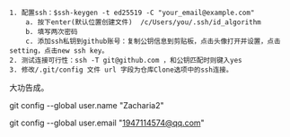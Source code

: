 

	1. 配置ssh：$ssh-keygen -t ed25519 -C "your_email@example.com" 
		a. 按下enter(默认位置创建文件)  /c/Users/you/.ssh/id_algorithm
		b. 填写两次密码
		c. 添加ssh私钥到github账号：复制公钥信息到剪贴板，点击头像打开并设置，点击setting，点击new ssh key。
	2. 测试连接可行性：ssh -T git@github.com ，和公钥匹配时则键入yes
	3. 修改/.git/config 文件 url 字段为仓库Clone选项中的ssh连接。

大功告成。



git config --global user.name "Zacharia2"

git config --global user.email "1947114574@qq.com"